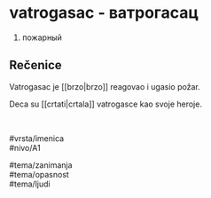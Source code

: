 # vatrogasac - ватрогасац

1. пожарный

## Rečenice

Vatrogasac je [[brzo|brzo]] reagovao i ugasio požar.

Deca su [[crtati|crtala]] vatrogasce kao svoje heroje.

<br>

#vrsta/imenica  
#nivo/A1  

#tema/zanimanja  
#tema/opasnost  
#tema/ljudi
